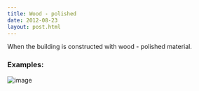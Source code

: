 ```yaml
---
title: Wood - polished 
date: 2012-08-23
layout: post.html
---
```

When the building is constructed with wood - polished material.
### Examples:
![image](https://user-images.githubusercontent.com/19536044/58281641-33773800-7d69-11e9-9cb5-8a57e7eb6e1b.png)


